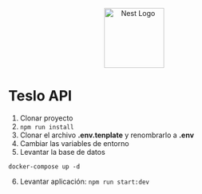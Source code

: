 <p align="center">
  <a href="http://nestjs.com/" target="blank"><img src="https://nestjs.com/img/logo-small.svg" width="120" alt="Nest Logo" /></a>
</p>

# Teslo API

1. Clonar proyecto
2. `npm run install`
3. Clonar el archivo **.env.tenplate** y renombrarlo a **.env**
4. Cambiar las variables de entorno
5. Levantar la base de datos

```
docker-compose up -d
```

6. Levantar aplicación: `npm run start:dev`
